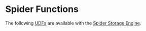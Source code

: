 # Spider Functions

The following [UDFs](../../../../server-usage/programming-customizing-mariadb/user-defined-functions/user-defined-functions-calling-sequences.md) are available with the [Spider Storage Engine](../../../../server-usage/replication-cluster-multi-master/optimization-and-tuning/system-variables/spider-status-variables.md).
